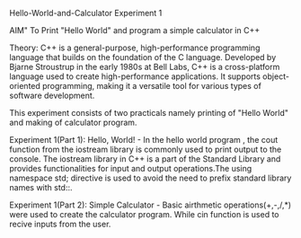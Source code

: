 Hello-World-and-Calculator
Experiment 1

AIM"
To Print "Hello World" and program a simple calculator in C++

Theory:
C++ is a general-purpose, high-performance programming language that builds on the foundation of the C language. Developed by Bjarne Stroustrup in the early 1980s at Bell Labs, C++ is a cross-platform language used to create high-performance applications. It supports object-oriented programming, making it a versatile tool for various types of software development.

This experiment consists of two practicals namely printing of "Hello World" and making of calculator program.

Experiment 1(Part 1): Hello, World! -
In the hello world program , the cout function from the iostream library is commonly used to print output to the console. The iostream library in C++ is a part of the Standard Library and provides functionalities for input and output operations.The using namespace std; directive is used to avoid the need to prefix standard library names with std::.

Experiment 1(Part 2): Simple Calculator -
Basic airthmetic operations(+,-,/,*) were used to create the calculator program. While cin function is used to recive inputs from the user.
